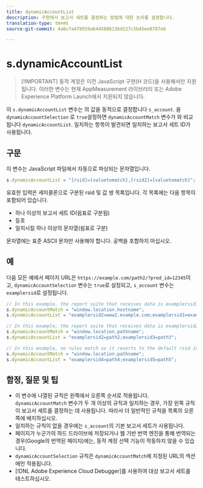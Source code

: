 ```yaml
---
title: dynamicAccountList
description: 구현에서 보고서 세트를 결정하는 방법에 대한 논리를 설정합니다.
translation-type: tm+mt
source-git-commit: 4a6cfa479559a644588613bd127c5b45ee8787e6

---
```



# s.dynamicAccountList

> [!IMPORTANT] 동적 계정은 이전 JavaScript 구현(H 코드)을 사용해서만 지원됩니다. 이러한 변수는 현재 AppMeasurement 라이브러리 또는 Adobe Experience Platform Launch에서 지원되지 않습니다.

이 `s.dynamicAccountList` 변수는 의 값을 동적으로 결정합니다 `s_account`. 을 `dynamicAccountSelection` 로 `true`설정하면 `dynamicAccountMatch` 변수가 와 비교됩니다 `dynamicAccountList`. 일치하는 항목이 발견되면 일치하는 보고서 세트 ID가 사용됩니다.

## 구문

이 변수는 JavaScript 파일에서 자동으로 파싱되는 문자열입니다.

```JavaScript
s.dynamicAccountList = "[rsid]=[valuetomatch],[rsid2]=[valuetomatch]";
```

유효한 입력은 세미콜론으로 구분된 rsid 및 값 쌍 목록입니다. 각 목록에는 다음 항목이 포함되어 있습니다.

* 하나 이상의 보고서 세트 ID(쉼표로 구분됨)
* 등호
* 일치시킬 하나 이상의 문자열(쉼표로 구분)

문자열에는 표준 ASCII 문자만 사용해야 합니다. 공백을 포함하지 마십시오.

## 예

다음 모든 예에서 페이지 URL은 `https://example.com/path2/?prod_id=12345`이고, `dynamicAccountSelection` 변수는 `true`로 설정되고, `s_account` 변수는 `examplersid`로 설정됩니다.

```js
// In this example, the report suite that receives data is examplersid1.
s.dynamicAccountMatch = "window.location.hostname";
s.dynamicAccountList = "examplersid2=www2.example.com;examplersid1=example.com";

// In this example, the report suite that receives data is examplersid2.
s.dynamicAccountMatch = "window.location.pathname";
s.dynamicAccountList = "examplersid2=path2;examplersid3=path3";

// In this example, no rules match so it resorts to the default rsid in s_account, examplersid.
s.dynamicAccountMatch = "window.location.pathname";
s.dynamicAccountList = "examplersid4=path4;examplersid5=path5";
```

## 함정, 질문 및 팁

* 이 변수에 나열된 규칙은 왼쪽에서 오른쪽 순서로 적용됩니다. `dynamicAccountMatch` 변수가 두 개 이상의 규칙과 일치하는 경우, 가장 왼쪽 규칙이 보고서 세트를 결정하는 데 사용됩니다. 따라서 더 일반적인 규칙을 목록의 오른쪽에 배치하십시오.
* 일치하는 규칙이 없을 경우에는 `s_account`의 기본 보고서 세트가 사용됩니다.
* 페이지가 누군가의 하드 드라이브에 저장되거나 웹 기반 번역 엔진을 통해 번역되는 경우(Google의 번역된 페이지)에는, 동적 계정 선택 기능이 작동하지 않을 수 있습니다.
* `dynamicAccountSelection` 규칙은 `dynamicAccountMatch`에 지정된 URL의 섹션에만 적용됩니다.
* [!DNL Adobe Experience Cloud Debugger]를 사용하여 대상 보고서 세트를 테스트하십시오.
